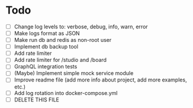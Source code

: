 # Todo

- [ ] Change log levels to: verbose, debug, info, warn, error
- [ ] Make logs format as JSON
- [ ] Make run db and redis as non-root user
- [ ] Implement db backup tool
- [ ] Add rate limiter
- [ ] Add rate limiter for /studio and /board
- [ ] GraphQL integration tests
- [ ] (Maybe) Implement simple mock service module
- [ ] Improve readme file (add more info about project, add more examples, etc.)
- [ ] Add log rotation into docker-compose.yml
- [ ] DELETE THIS FILE
